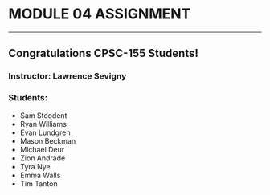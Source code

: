 # MODULE 04 ASSIGNMENT
---  
## Congratulations CPSC-155 Students!
  
### Instructor: Lawrence Sevigny
  
### Students:
* Sam Stoodent
* Ryan Williams
* Evan Lundgren
* Mason Beckman
* Michael Deur
* Zion Andrade
* Tyra Nye
* Emma Walls
* Tim Tanton
